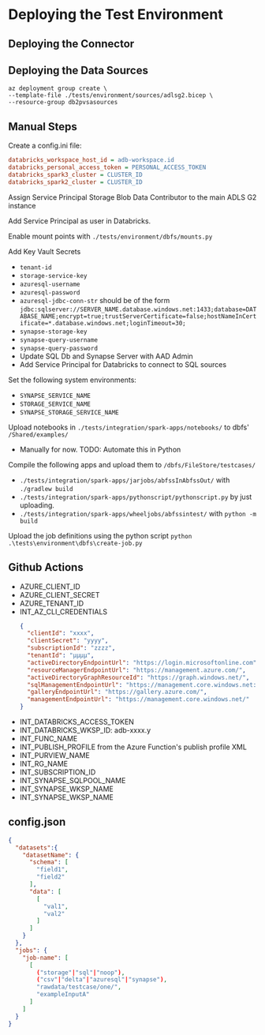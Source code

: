 # Deploying the Test Environment

## Deploying the Connector

## Deploying the Data Sources

```
az deployment group create \
--template-file ./tests/environment/sources/adlsg2.bicep \
--resource-group db2pvsasources

```

## Manual Steps

Create a config.ini file:

```ini
databricks_workspace_host_id = adb-workspace.id
databricks_personal_access_token = PERSONAL_ACCESS_TOKEN
databricks_spark3_cluster = CLUSTER_ID
databricks_spark2_cluster = CLUSTER_ID
```

Assign Service Principal Storage Blob Data Contributor to the main ADLS G2 instance

Add Service Principal as user in Databricks.

Enable mount points with `./tests/environment/dbfs/mounts.py`

Add Key Vault Secrets
  * `tenant-id`
  * `storage-service-key`
  * `azuresql-username`
  * `azuresql-password`
  * `azuresql-jdbc-conn-str` should be of the form `jdbc:sqlserver://SERVER_NAME.database.windows.net:1433;database=DATABASE_NAME;encrypt=true;trustServerCertificate=false;hostNameInCertificate=*.database.windows.net;loginTimeout=30;`
  * `synapse-storage-key`
  * `synapse-query-username`
  * `synapse-query-password`
* Update SQL Db and Synapse Server with AAD Admin
* Add Service Principal for Databricks to connect to SQL sources

Set the following system environments:

* `SYNAPSE_SERVICE_NAME`
* `STORAGE_SERVICE_NAME`
* `SYNAPSE_STORAGE_SERVICE_NAME`

Upload notebooks in `./tests/integration/spark-apps/notebooks/` to dbfs' `/Shared/examples/`

* Manually for now. TODO: Automate this in Python

Compile the following apps and upload them to `/dbfs/FileStore/testcases/`

* `./tests/integration/spark-apps/jarjobs/abfssInAbfssOut/` with `./gradlew build`
* `./tests/integration/spark-apps/pythonscript/pythonscript.py` by just uploading.
* `./tests/integration/spark-apps/wheeljobs/abfssintest/` with `python -m build`

Upload the job definitions using the python script `python .\tests\environment\dbfs\create-job.py`

## Github Actions

* AZURE_CLIENT_ID
* AZURE_CLIENT_SECRET
* AZURE_TENANT_ID
* INT_AZ_CLI_CREDENTIALS
  ```json
  {
    "clientId": "xxxx",
    "clientSecret": "yyyy",
    "subscriptionId": "zzzz",
    "tenantId": "μμμμ",
    "activeDirectoryEndpointUrl": "https://login.microsoftonline.com",
    "resourceManagerEndpointUrl": "https://management.azure.com/",
    "activeDirectoryGraphResourceId": "https://graph.windows.net/",
    "sqlManagementEndpointUrl": "https://management.core.windows.net:8443/",
    "galleryEndpointUrl": "https://gallery.azure.com/",
    "managementEndpointUrl": "https://management.core.windows.net/"
  }
  ```
* INT_DATABRICKS_ACCESS_TOKEN
* INT_DATABRICKS_WKSP_ID: adb-xxxx.y
* INT_FUNC_NAME
* INT_PUBLISH_PROFILE from the Azure Function's publish profile XML
* INT_PURVIEW_NAME
* INT_RG_NAME
* INT_SUBSCRIPTION_ID
* INT_SYNAPSE_SQLPOOL_NAME
* INT_SYNAPSE_WKSP_NAME
* INT_SYNAPSE_WKSP_NAME

## config.json

```json
{
  "datasets":{
    "datasetName": {
      "schema": [
        "field1",
        "field2"
      ],
      "data": [
        [
          "val1",
          "val2"
        ]
      ]
    }
  },
  "jobs": {
    "job-name": [
      [
        ("storage"|"sql"|"noop"),
        ("csv"|"delta"|"azuresql"|"synapse"),
        "rawdata/testcase/one/",
        "exampleInputA"
      ]
    ]
  }
}

```
